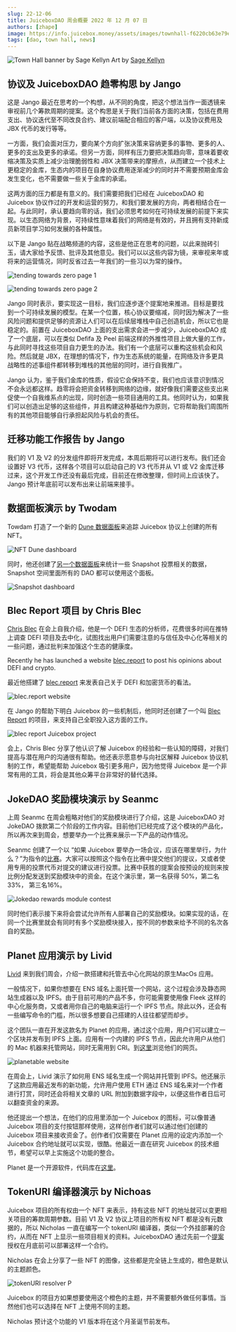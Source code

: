 ```yaml
---
slug: 22-12-06
title: JuiceboxDAO 周会概要 2022 年 12 月 07 日
authors: [zhape]
image: https://info.juicebox.money/assets/images/townhall-f6220cb63e79e62f790a0ba4a041c68c.webp
tags: [dao, town hall, news]
---
```


![Town Hall banner by Sage Kellyn](townhall.webp) 
Art by [Sage Kellyn](https://twitter.com/SageKellyn)

## 协议及 JuiceboxDAO 趋零构思 by Jango

这是 Jango 最近在思考的一个构想，从不同的角度，把这个想法当作一面透镜来审视前几个筹款周期的提案。这个构思是关于我们当前各方面的决策，包括在费用支出、协议迭代至不同改良合约、建议前端配合相应的客户端，以及协议费用及 JBX 代币的发行等等。

一方面，我们会面对压力，要向某个方向扩张决策来容纳更多的事物、更多的人、更多的支出及更多的承诺。但另一方面，同样有压力要把决策趋向零，意味着要收缩决策及实质上减少治理脆弱性和 JBX 决策带来的摩擦点，从而建立一个技术上更稳定的金库，生态内的项目在自身协议费用逐渐减少的同时并不需要预期金库会发生变化，也不需要做一些关于金库的承诺。

这两方面的压力都是有意义的。我们需要把我们已经在 JuiceboxDAO 和 Juicebox 协议作过的开发和运营的努力，和我们要发展的方向，两者相结合在一起。与此同时，承认要趋向零的话，我们必须思考如何在可持续发展的前提下来实现。以生态网络为背景，可持续性意味着我们的网络是有效的，并且拥有支持新成员新项目学习如何发展的各种属性。

以下是 Jango 贴在战略频道的内容，这些是他正在思考的问题，以此来抛砖引玉，请大家给予反馈、批评及其他意见。我们可以以这些内容为镜，来审视来年或将来的运营情况，同时反省过去一年我们的一些习以为常的操作。

![tending towards zero page 1](tending1.webp)

![tending towards zero page 2](tending2.webp)

Jango 同时表示，要实现这一目标，我们应逐步逐个提案地来推进。目标是要找到一个可持续发展的模型。在某一个位置，核心协议要缩减，同时因为解决了一些风险问题和提供足够的资源让人们可以在后续层堆栈中自己创造机会，所以它也是稳定的。前置在 JuiceboxDAO 上面的支出需求会进一步减少，JuiceboxDAO 成了一个底层，可以在类似 Defifa 及 Peel 前端这样的外推性项目上做大量的工作，与此同时寻找这些项目自力更生的办法。我们有一个底层可以重构这些机会和风险。然后就是 JBX，在理想的情况下，作为生态系统的能量，在网络及许多更具战略性的述事组件都转移到堆栈的其他层的同时，进行自我推广。

Jango 认为，鉴于我们金库的性质，假设它会保持不变，我们也应该意识到情况不会永远都这样。趋零将会把资金转移到网络的边缘，就好像我们需要这些支出来促使一个自我维系点的出现，同时创造一些项目通用的工具。他同时认为，如果我们可以创造出足够的这些组件，并且构建这种基础作为原则，它将帮助我们周围所有的其他项目能够自行承担起风险与机会的责任。

##  迁移功能工作报告 by Jango

我们的 V1 及 V2 的分发组件即将开发完成，本周后期将可以进行发布。我们还会设置好 V3 代币，这样各个项目可以启动自己的 V3 代币并从 V1 或 V2 金库迁移过来，这个开发工作还没有最后完成，目前还在修改整理，但时间上应该快了。Jango 预计年底前可以发布出来让前端来接手。

## 数据面板演示 by Twodam

Towdam 打造了一个新的 [Dune 数据面板](https://dune.com/twodam/juicebox-nft-rewards)来追踪 Juicebox 协议上创建的所有 NFT。

![NFT Dune dashboard](NFT_dashboard.webp)



同时，他还创建了[另一个数据面板](https://app.flipsidecrypto.com/dashboard/snapshot-plus-data-ueqrnb)来统计一些 Snapshot 投票相关的数据，Snapshot 空间里面所有的 DAO 都可以使用这个面板。

![Snapshot dashboard](Snapshot_dashboard.webp)



## Blec Report 项目 by Chris Blec

[Chris Blec](https://twitter.com/chrisblec) 在会上自我介绍，他是一个 DEFI 生态的分析师，花费很多时间在推特上调查 DEFI 项目及去中化，试图找出用户们需要注意的与信任及中心化等相关的一些问题，通过批判来加强这个生态的健康度。

Recently he has launched a website [blec.report](https://blec.report/) to post his opinions about DEFI and crypto. 

最近他搭建了 [blec.report](https://blec.report/) 来发表自己关于 DEFI 和加密货币的看法。

![blec.report website](blec_report_website.webp)

在 Jango 的帮助下明白 Juicebox 的一些机制后，他同时还创建了一个叫 [Blec Report](https://juicebox.money/@blecreport) 的项目，来支持自己全职投入这方面的工作。

![blec report Juicebox project](blec_report_project.webp) 

会上，Chris Blec 分享了他认识了解 Juicebox 的经验和一些认知的障碍，对我们提高与潜在用户的沟通很有帮助。他还表示愿意参与向社区解释 Juicebox 协议机制的工作，希望能帮助 Juicebox 吸引更多用户，因为他觉得 Juicebox 是一个非常有用的工具，将会是其他众筹平台非常好的替代选择。

## JokeDAO 奖励模块演示 by Seanmc

上周 Seanmc 在周会粗略对他们的奖励模块进行了介绍，这是 JuiceboxDAO 对 JokeDAO 拨款第二个阶段的工作内容。目前他们已经完成了这个模块的产品化，所以再次来到周会，想要举办一个比赛来展示一下产品的动作情况。

Seanmc 创建了一个以 “如果 Juicebox 要举办一场会议，应该在哪里举行，为什么？”为指令的[比赛](https://www.jokedao.io/contest/polygon/0x177D12eFe658CCADAacf4F735aa14F18d4Df3645/rules)。大家可以按照这个指令在比赛中提交他们的提议，又或者使用专用的投票代币对提交的建议进行投票。比赛中获胜的提案会按预设的规则来按比例分配发送到奖励模块中的资金。在这个演示里，第一名获得 50%，第二名 33%， 第三名16%。

![Jokedao rewards module contest](jokedao_contest.webp)

同时他们表示接下来将会尝试允许所有人部署自己的奖励模块。如果实现的话，在同一个比赛里就会有同时有多个奖励模块接入，按不同的参数来给予不同的名次各自的奖励。

## Planet 应用演示 by Livid

[Livid](https://twitter.com/Livid) 来到我们周会，介绍一款搭建和托管去中心化网站的原生MacOs 应用。

一般情况下，如果你想要在 ENS 域名上面托管一个网站，这个过程会涉及静态网站生成器以及 IPFS。由于目前可用的产品不多，你可能需要使用像 Fleek 这样的中心化服务商，又或者用你自己的电脑来运行一个 IPFS 节点。除此以外，还会有一些编写命令的门槛，所以很多想要自己搭建的人往往都望而却步。

这个团队一直在开发这款名为 Planet 的应用，通过这个应用，用户们可以建立一个区块并发布到 IPFS 上面。应用有一个内建的 IPFS 节点，因此允许用户从他们的 Mac 机器来托管网站，同时无需用到 CRI。到[这里](https://www.planetable.xyz)浏览他们的网页。

![planetable website](planetable_xyz.webp)

在周会上，Livid 演示了如何用 ENS 域名生成一个网站并托管到 IPFS。他还展示了这款应用最近发布的新功能，允许用户使用 ETH 通过 ENS 域名来对一个作者进行打赏，同时还会将相关文章的 URL 附加到数据字段中，以便这些作者日后可以翻查资金的来源。

他还提出一个想法，在他们的应用里添加一个 Juicebox 的图标，可以像普通 Juicebox 项目的支付按钮那样使用，这样创作者们就可以通过他们创建的 Juicebox 项目来接收资金了。创作者们仅需要在 Planet 应用的设定内添加一个 Juicebox 合约地址就可以实现，很酷。他最近一直在研究 Juicebox 的技术细节，希望可以早上实施这个功能的整合。

Planet 是一个开源软件，代码库在[这里](https://github.com/Planetable/Planet)。

## TokenURI 编译器演示 by Nichoas

Juicebox 项目的所有权由一个 NFT 来表示，持有这些 NFT 的地址就可以变更相关项目的筹款周期参数。目前 V1 及 V2 协议上项目的所有权 NFT 都是没有元数据的，所以 Nicholas 一直在编写一个 tokenURI 编译器，类似一个外挂部署的合约，从而在 NFT 上显示一些项目相关的资料。JuiceboxDAO 通过先前一个[提案](https://juicetool.xyz/snapshot/jbdao.eth/proposal/0x44ca6ed9c0ea0bcaac4a6cc96127de3185e2eac2cf1a8b47c2f026680a6c6c4c)授权在月底前可以部署这样一个合约。

Nicholas 在会上分享了一些 NFT 的图像，这些都是完全链上生成的，橙色是默认的主题颜色。

![tokenURI resolver](tokenURI_resolver.webp)
P

Juicebox 的项目方如果想要使用这个橙色的主题，并不需要额外做任何事情。当然他们也可以选择在 NFT 上使用不同的主题。

Nicholas 预计这个功能的 V1 版本将在这个月圣诞节前发布。
